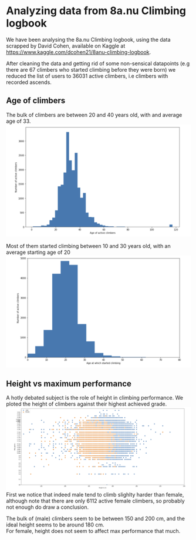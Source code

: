 # Analyzing data from 8a.nu Climbing logbook

We have been analysing the 8a.nu Climbing logbook, using the data scrapped by David Cohen, available on Kaggle at https://www.kaggle.com/dcohen21/8anu-climbing-logbook. 

After cleaning the data and getting rid of some non-sensical datapoints (e.g there are 67 climbers who started climbing before they were born) we reduced the list of users to 36031 active climbers, i.e climbers with recorded ascends. 

## Age of climbers

The bulk of climbers are between 20 and 40 years old, with and average age of 33. 
![Age of climbers](age_climbers.png)

Most of them started climbing between 10 and 30 years old, with an average starting age of 20
![Age starded climbing](age_started.png)

## Height vs maximum performance

A hotly debated subject is the role of height in climbing performance. We ploted the height of climbers
against their highest achieved grade.
![Height vs max performance](height_vs_grade.png)
First we notice that indeed male tend to climb slighlty harder than female, although note that there are 
only 6112 active female climbers, so probably not enough do draw a conclusion. 

The bulk of (male) climbers seem to be between 150 and 200 cm, and the ideal height seems to be around 180 cm.   
For female, height does not seem to affect max performance that much.
